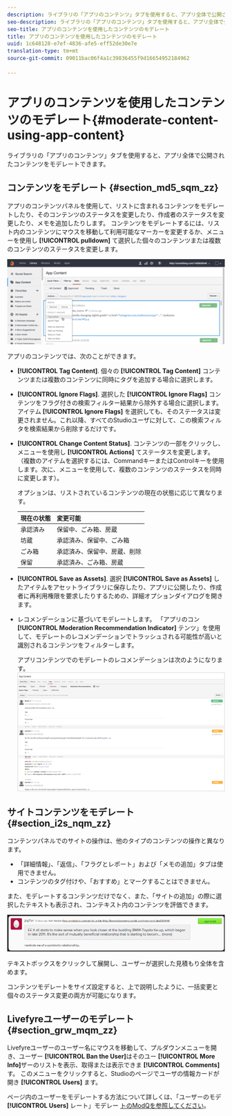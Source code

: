 ```yaml
---
description: ライブラリの「アプリのコンテンツ」タブを使用すると、アプリ全体で公開されたコンテンツをモデレートできます。
seo-description: ライブラリの「アプリのコンテンツ」タブを使用すると、アプリ全体で公開されたコンテンツをモデレートできます。
seo-title: アプリのコンテンツを使用したコンテンツのモデレート
title: アプリのコンテンツを使用したコンテンツのモデレート
uuid: 1c648128-e7ef-4836-afe5-eff52de30e7e
translation-type: tm+mt
source-git-commit: 09011bac06f4a1c39836455f9d16654952184962

---
```



# アプリのコンテンツを使用したコンテンツのモデレート{#moderate-content-using-app-content}

ライブラリの「アプリのコンテンツ」タブを使用すると、アプリ全体で公開されたコンテンツをモデレートできます。

## コンテンツをモデレート {#section_md5_sqm_zz}

アプリのコンテンツパネルを使用して、リストに含まれるコンテンツをモデレートしたり、そのコンテンツのステータスを変更したり、作成者のステータスを変更したり、メモを追加したりします。 コンテンツをモデレートするには、リスト内のコンテンツにマウスを移動して利用可能なマーカーを変更するか、メニューを使用し **[!UICONTROL pulldown]** て選択した個々のコンテンツまたは複数のコンテンツのステータスを変更します。

![](assets/PublishedActionsMenu-1024x402.png)

アプリのコンテンツでは、次のことができます。

* **[!UICONTROL Tag Content]**. 個々の **[!UICONTROL Tag Content]** コンテンツまたは複数のコンテンツに同時にタグを追加する場合に選択します。

* **[!UICONTROL Ignore Flags]**. 選択した **[!UICONTROL Ignore Flags]** コンテンツをフラグ付きの検索フィルター結果から除外する場合に選択します。 アイテム **[!UICONTROL Ignore Flags]** を選択しても、そのステータスは変更されません。これ以降、すべてのStudioユーザに対して、この検索フィルタを検索結果から削除するだけです。

* **[!UICONTROL Change Content Status]**. コンテンツの一部をクリックし、メニューを使用し **[!UICONTROL Actions]** てステータスを変更します。 （複数のアイテムを選択するには、CommandキーまたはControlキーを使用します。次に、メニューを使用して、複数のコンテンツのステータスを同時に変更します）。

   オプションは、リストされているコンテンツの現在の状態に応じて異なります。

   | 現在の状態 | 変更可能 |
   |---|---|
   | 承認済み | 保留中、ごみ箱、房蔵 |
   | 坊蔵 | 承認済み、保留中、ごみ箱 |
   | ごみ箱 | 承認済み、保留中、房蔵、削除 |
   | 保留 | 承認済み、ごみ箱、房蔵 |

* **[!UICONTROL Save as Assets]**. 選択 **[!UICONTROL Save as Assets]** したアイテムをアセットライブラリに保存したり、アプリに公開したり、作成者に再利用権限を要求したりするための、詳細オプションダイアログを開きます。

* レコメンデーションに基づいてモデレートします。 「アプリのコン **[!UICONTROL Moderation Recommendation Indicator]** テンツ」を使用して、モデレートのレコメンデーションでトラッシュされる可能性が高いと識別されるコンテンツをフィルターします。

   アプリコンテンツでのモデレートのレコメンデーションは次のようになります。  ![](assets/modreco3.png)

## サイトコンテンツをモデレート {#section_i2s_nqm_zz}

コンテンツパネルでのサイトの操作は、他のタイプのコンテンツの操作と異なります。

* 「詳細情報」、「返信」、「フラグとレポート」および「メモの追加」タブは使用できません。
* コンテンツのタグ付けや、「おすすめ」とマークすることはできません。

また、モデレートするコンテンツだけでなく、また、「サイトの追加」の際に選択したテキストも表示され、コンテキスト内のコンテンツを評価できます。

![](assets/SidenotesContent.png)

テキストボックスをクリックして展開し、ユーザーが選択した見積もり全体を含めます。

コンテンツモデレートをサイズ設定すると、上で説明したように、一括変更と個々のステータス変更の両方が可能になります。

## Livefyreユーザーのモデレート {#section_grw_mqm_zz}

Livefyreユーザーのユーザー名にマウスを移動して、プルダウンメニューを開き、ユーザー **[!UICONTROL Ban the User]**&#x200B;はそのユー **[!UICONTROL More Info]**&#x200B;ザーのリストを表示、取得または表示できま **[!UICONTROL Comments]**&#x200B;す。 このメニューをクリックすると、Studioのページでユーザの情報カードが開き **[!UICONTROL Users]** ます。

ページ内のユーザーをモデレートする方法について詳しくは、「ユーザーのモデ **[!UICONTROL Users]** レート」モデレー [トのModQを参照してください](/help/using/c-features-livefyre/c-about-moderation/t-moderate-users-modq.md#t_moderate_users_modq)。
